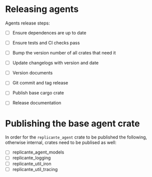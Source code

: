 Releasing agents
================
Agents release steps:

- [ ] Ensure dependences are up to date
- [ ] Ensure tests and CI checks pass
- [ ] Bump the version number of all crates that need it
- [ ] Update changelogs with version and date
- [ ] Version documents
- [ ] Git commit and tag release
- [ ] Publish base cargo crate
- [ ] Release documentation


Publishing the base agent crate
===============================
In order for the `replicante_agent` crate to be published the following,
otherwise internal, crates need to be publised as well:

- [ ] replicante_agent_models
- [ ] replicante_logging
- [ ] replicante_util_iron
- [ ] replicante_util_tracing
